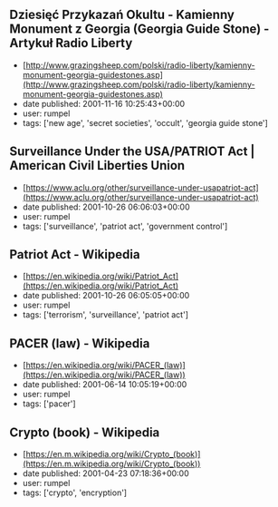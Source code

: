 ## Dziesięć Przykazań Okultu - Kamienny Monument z Georgia (Georgia Guide Stone) - Artykuł Radio Liberty
 - [http://www.grazingsheep.com/polski/radio-liberty/kamienny-monument-georgia-guidestones.asp](http://www.grazingsheep.com/polski/radio-liberty/kamienny-monument-georgia-guidestones.asp)
 - date published: 2001-11-16 10:25:43+00:00
 - user: rumpel
 - tags: ['new age', 'secret societies', 'occult', 'georgia guide stone']

## Surveillance Under the USA/PATRIOT Act | American Civil Liberties Union
 - [https://www.aclu.org/other/surveillance-under-usapatriot-act](https://www.aclu.org/other/surveillance-under-usapatriot-act)
 - date published: 2001-10-26 06:06:03+00:00
 - user: rumpel
 - tags: ['surveillance', 'patriot act', 'government control']

## Patriot Act - Wikipedia
 - [https://en.wikipedia.org/wiki/Patriot_Act](https://en.wikipedia.org/wiki/Patriot_Act)
 - date published: 2001-10-26 06:05:05+00:00
 - user: rumpel
 - tags: ['terrorism', 'surveillance', 'patriot act']

## PACER (law) - Wikipedia
 - [https://en.wikipedia.org/wiki/PACER_(law)](https://en.wikipedia.org/wiki/PACER_(law))
 - date published: 2001-06-14 10:05:19+00:00
 - user: rumpel
 - tags: ['pacer']

## Crypto (book) - Wikipedia
 - [https://en.m.wikipedia.org/wiki/Crypto_(book)](https://en.m.wikipedia.org/wiki/Crypto_(book))
 - date published: 2001-04-23 07:18:36+00:00
 - user: rumpel
 - tags: ['crypto', 'encryption']

